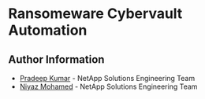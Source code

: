 # Ransomeware Cybervault Automation

## Author Information

- [Pradeep Kumar](mailto:pradeep.kumar@netapp.com) - NetApp Solutions Engineering Team
- [Niyaz Mohamed](mailto:niyaz.mohamed@netapp.com) - NetApp Solutions Engineering Team